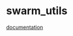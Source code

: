 # swarm_utils

[documentation](https://docs.google.com/document/d/1BdmNdM860kkkeK8_BC5OGggnSxkWG2If9uAc33L575g/edit?usp=sharing)